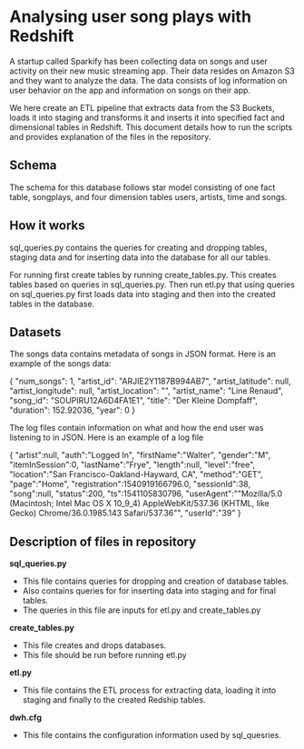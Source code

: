 # Analysing user song plays with Redshift

A startup called Sparkify has been collecting data on songs and user activity on their new music streaming app. Their data resides on Amazon S3 and they want to analyze the data.
The data consists of log information on user behavior on the app and information on songs on their app.

We here create an ETL pipeline that extracts data from the S3 Buckets, loads it into staging and transforms it and inserts it into specified fact and dimensional tables in Redshift. 
This document details how to run the scripts and provides explanation of the files in the repository. 

## Schema
The schema for this database follows star model consisting of one fact table, songplays, and four dimension tables users, artists, time and songs.

## How it works

sql_queries.py contains the queries for creating and dropping tables, staging data and for inserting data into the database for all our tables. 

For running first create tables by running create_tables.py. This creates tables based on queries in sql_queries.py. Then run etl.py that using queries on sql_queries.py first loads data into staging and then into the created tables in the database.

## Datasets

The songs data contains metadata of songs in JSON format. Here is an example of the songs data:

 {
   "num_songs": 1, 
   "artist_id": 
   "ARJIE2Y1187B994AB7", 
   "artist_latitude": null, 
   "artist_longitude": null, 
   "artist_location": "", 
   "artist_name": "Line Renaud", 
   "song_id": "SOUPIRU12A6D4FA1E1", 
   "title": "Der Kleine Dompfaff", 
   "duration": 152.92036, 
   "year": 0
  }

The log files contain information on what and how the end user was listening to in JSON. Here is an example of a log file
  
  {
  "artist":null,
  "auth":"Logged In",
  "firstName":"Walter",
  "gender":"M",
  "itemInSession":0,
  "lastName":"Frye",
  "length":null,
  "level":"free",
  "location":"San Francisco-Oakland-Hayward, CA",
  "method":"GET",
  "page":"Home",
  "registration":1540919166796.0,
  "sessionId":38,
  "song":null,
  "status":200,
  "ts":1541105830796,
  "userAgent":"\"Mozilla\/5.0 (Macintosh; Intel Mac OS X 10_9_4) AppleWebKit\/537.36 (KHTML, like Gecko) Chrome\/36.0.1985.143     Safari\/537.36\"",
  "userId":"39"
  }

## Description of files in repository

**sql_queries.py** 
- This file contains queries for dropping and creation of database tables.
- Also contains queries for for inserting data into staging and for final tables. 
- The queries in this file are inputs for etl.py and create_tables.py

**create_tables.py**
- This file creates and drops databases.
- This file should be run before running etl.py

**etl.py**
- This file contains the ETL process for extracting data, loading it into staging and finally to the created Redship tables.

**dwh.cfg**
- This file contains the configuration information used by sql_quesries.
